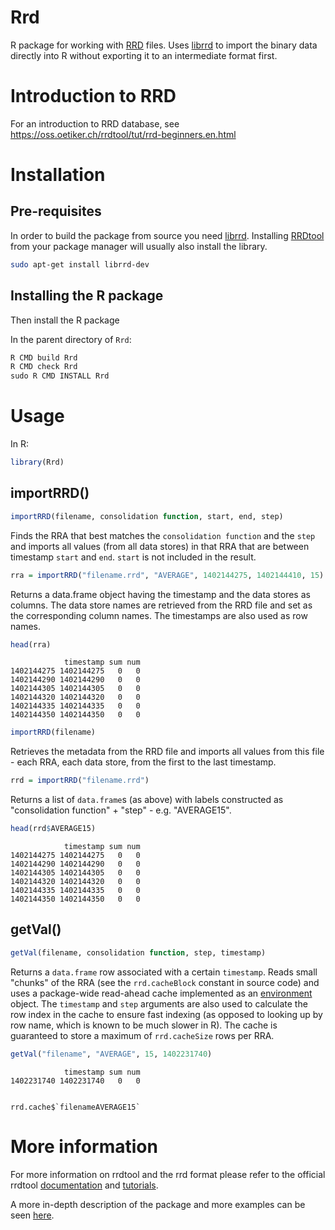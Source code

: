 Rrd
===

R package for working with [RRD](http://oss.oetiker.ch/rrdtool/) files. Uses [librrd](http://oss.oetiker.ch/rrdtool/doc/librrd.en.html) to import the binary data directly into R without exporting it to an intermediate format first.


# Introduction to RRD

For an introduction to RRD database, see https://oss.oetiker.ch/rrdtool/tut/rrd-beginners.en.html

# Installation

## Pre-requisites

In order to build the package from source you need [librrd](http://oss.oetiker.ch/rrdtool/doc/librrd.en.html).
Installing [RRDtool](http://oss.oetiker.ch/rrdtool/) from your package manager will usually also install the library.  

```sh
sudo apt-get install librrd-dev
```

## Installing the R package

Then install the R package

In the parent directory of `Rrd`:  

```r
R CMD build Rrd
R CMD check Rrd
sudo R CMD INSTALL Rrd
```

# Usage

In R:

```r
library(Rrd)
```


## importRRD()

```r
importRRD(filename, consolidation function, start, end, step)
```

Finds the RRA that best matches the `consolidation function` and the `step` and imports all values (from all data stores) in that RRA that are between timestamp `start` and `end`. `start` is not included in the result.


```r
rra = importRRD("filename.rrd", "AVERAGE", 1402144275, 1402144410, 15)
```

Returns a data.frame object having the timestamp and the data stores as columns. The data store names are retrieved from the RRD file and set as the corresponding column names. The timestamps are also used as row names.

```r
head(rra)
```



                timestamp sum num
    1402144275 1402144275   0   0
    1402144290 1402144290   0   0
    1402144305 1402144305   0   0
    1402144320 1402144320   0   0
    1402144335 1402144335   0   0
    1402144350 1402144350   0   0



```r
importRRD(filename)
```

Retrieves the metadata from the RRD file and imports all values from this file - each RRA, each data store, from the first to the last timestamp. 


```r
rrd = importRRD("filename.rrd")
```

Returns a list of `data.frame`s (as above) with labels constructed as "consolidation function" + "step" - e.g. "AVERAGE15".

```r
head(rrd$AVERAGE15)
```

                timestamp sum num
    1402144275 1402144275   0   0
    1402144290 1402144290   0   0
    1402144305 1402144305   0   0
    1402144320 1402144320   0   0
    1402144335 1402144335   0   0
    1402144350 1402144350   0   0


## getVal()

```r
getVal(filename, consolidation function, step, timestamp)
```

Returns a `data.frame` row associated with a certain `timestamp`. Reads small "chunks" of the RRA (see the `rrd.cacheBlock` constant in source code) and uses a package-wide read-ahead cache implemented as an [environment](http://stat.ethz.ch/R-manual/R-devel/library/base/html/environment.html) object. The `timestamp` and `step` arguments are also used to calculate the row index in the cache to ensure fast indexing (as opposed to looking up by row name, which is known to be much slower in R). The cache is guaranteed to store a maximum of `rrd.cacheSize` rows per RRA.

```r
getVal("filename", "AVERAGE", 15, 1402231740)
```
                timestamp sum num
    1402231740 1402231740   0   0


    rrd.cache$`filenameAVERAGE15`
    

 
# More information

For more information on rrdtool and the rrd format please refer to the official rrdtool [documentation](http://oss.oetiker.ch/rrdtool/doc/index.en.html) and [tutorials](http://oss.oetiker.ch/rrdtool/tut/index.en.html).

A more in-depth description of the package and more examples can be seen [here](http://plamendimitrov.net/blog/2014/08/09/r-package-for-working-with-rrd-files/).
